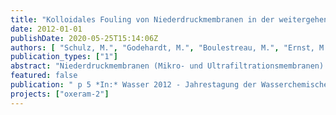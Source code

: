 ```yaml
---
title: "Kolloidales Fouling von Niederdruckmembranen in der weitergehenden Abwasserreinigung: Analyse und Maßnahmen zur Verringerung"
date: 2012-01-01
publishDate: 2020-05-25T15:14:06Z
authors: [ "Schulz, M.", "Godehardt, M.", "Boulestreau, M.", "Ernst, M.", "miehe", "Lesjean, B.", "Jekel, M." ]
publication_types: ["1"]
abstract: "Niederdruckmembranen (Mikro- und Ultrafiltrationsmembranen) stellen eine leistungsfähige Technik zur weitergehenden Behandlung kommunaler Abwässer dar. Neben den Vorteilen eines kleinen Flächenbedarfs und eines verlässlichen Betriebes, birgt vor allem die hohe Ablaufqualität das Potential, die aufnehmenden Gewässer zu entlasten. Ein großes Problem beim Einsatz solcher Membranen ist das Membranfouling. Dieses führt zur raschen Abnahme der Filtrationsleistung, zur Erhöhung der Reinigungsfrequenz und des Chemikalieneinsatzes, was insgesamt hohe Betriebskosten verursacht. Sowohl gelöste organische Stoffe, als auch kolloidale und partikuläre Wasserinhaltsstoffe wurden als Hauptverursacher des Foulings von Niederdruckmembranen identifiziert. Durch gezielte Vorbehandlungen des Wassers kann das Membranfouling deutlich reduziert werden. Verschiedene Studien zeigen, dass eine vorgeschaltete Flockung zur Ausbildung eines porösen, hydraulisch gut rückspülbaren Filterkuchens führt. Weiterhin konnte gezeigt werden, dass eine Kombination aus Ozonung und Flockung durch den Effekt der Mikroflockung eine Bildung größerer, stabilerer Flocken bewirkt und somit eine verbesserte Filtrierbarkeit des Wassers erreicht werden kann. Bisher fehlt jedoch die Möglichkeit, verlässliche Vorhersagen über das Foulingpotential von gereinigtem Abwasser zu treffen. Das Ziel dieser Studie ist es, auf Grundlage von Partikelgrößenanalysen im nm-Bereich, Abschätzungen über das Foulingverhalten von Kläranlagenablauf zu treffen. Darauf aufbauend soll die Vorbehandlung aus Ozonung und anschließender Flockung für die Minimierung des Foulingpotenzials der im Wasser enthaltenen Substanzen optimiert werden."
featured: false
publication: " p 5 *In:* Wasser 2012 - Jahrestagung der Wasserchemischen Gesellschaft - Fachgruppe in der GDCh. Neu-Ulm, Germany. 14-16 May 2012"
projects: ["oxeram-2"]
---
```


